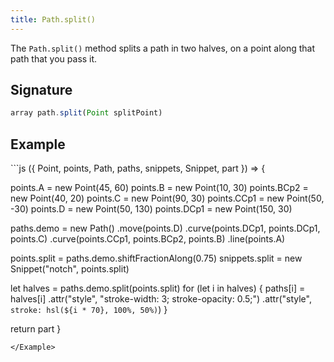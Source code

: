 ```yaml
---
title: Path.split()
---
```


The `Path.split()` method splits a path in two halves, on a point along that
path that you pass it.

## Signature

```js
array path.split(Point splitPoint)
```

## Example

<Example caption="Example of the Path.split() method">
```js
({ Point, points, Path, paths, snippets, Snippet, part }) => {

  points.A = new Point(45, 60)
  points.B = new Point(10, 30)
  points.BCp2 = new Point(40, 20)
  points.C = new Point(90, 30)
  points.CCp1 = new Point(50, -30)
  points.D = new Point(50, 130)
  points.DCp1 = new Point(150, 30)

  paths.demo = new Path()
    .move(points.D)
    .curve(points.DCp1, points.DCp1, points.C)
    .curve(points.CCp1, points.BCp2, points.B)
    .line(points.A)

  points.split = paths.demo.shiftFractionAlong(0.75)
  snippets.split = new Snippet("notch", points.split)

  let halves = paths.demo.split(points.split)
  for (let i in halves) {
    paths[i] = halves[i]
      .attr("style", "stroke-width: 3; stroke-opacity: 0.5;")
      .attr("style", `stroke: hsl(${i * 70}, 100%, 50%)`)
  }

  return part
}
```
</Example>
